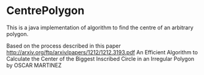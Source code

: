 CentrePolygon
=============

This is a java implementation of algorithm to find the centre of an arbitrary polygon.

Based on the process described in this paper http://arxiv.org/ftp/arxiv/papers/1212/1212.3193.pdf An Efficient Algorithm to Calculate the Center of the Biggest Inscribed Circle in an Irregular Polygon by OSCAR MARTINEZ
